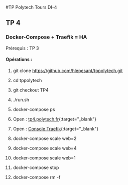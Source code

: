 #TP Polytech Tours DI-4


## TP 4

### Docker-Compose + Traefik = HA

Prérequis : TP 3

#### Opérations :

1. git clone https://github.com/hlepesant/tppolytech.git
1. cd tppolytech
1. git checkout TP4
1. ./run.sh
1. docker-compose ps
1. Open : [tp4.polytech.fr](http://tp4.polytech.fr:8080/){:target="_blank"}  

1. Open : [Console Traefik](http://tp4.polytech.fr:8090/){:target="_blank"}
1. docker-compose scale web=2
1. docker-compose scale web=4
1. docker-compose scale web=1
1. docker-compose stop
1. docker-compose rm -f
